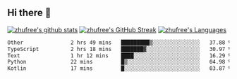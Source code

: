 ## Hi there 👋
[![zhufree's github stats](https://github-readme-stats.vercel.app/api?username=zhufree&show_icons=true&count_private=true)](https://github.com/anuraghazra/github-readme-stats)
[![zhufree's GitHub Streak](https://streak-stats.demolab.com/?user=zhufree)](https://git.io/streak-stats)
[![zhufree's Languages](https://github-readme-stats.vercel.app/api/top-langs/?username=zhufree&layout=compact&langs_count=10)](https://github.com/anuraghazra/github-readme-stats)
<!--START_SECTION:waka-->

```txt
Other               2 hrs 49 mins   █████████▒░░░░░░░░░░░░░░░   37.88 %
TypeScript          2 hrs 18 mins   ███████▓░░░░░░░░░░░░░░░░░   30.97 %
Text                1 hr 12 mins    ████░░░░░░░░░░░░░░░░░░░░░   16.29 %
Python              22 mins         █▒░░░░░░░░░░░░░░░░░░░░░░░   04.98 %
Kotlin              17 mins         █░░░░░░░░░░░░░░░░░░░░░░░░   03.87 %
```

<!--END_SECTION:waka-->

<!--
**zhufree/zhufree** is a ✨ _special_ ✨ repository because its `README.md` (this file) appears on your GitHub profile.

Here are some ideas to get you started:

- 🔭 I’m currently working on ...
- 🌱 I’m currently learning ...
- 👯 I’m looking to collaborate on ...
- 🤔 I’m looking for help with ...
- 💬 Ask me about ...
- 📫 How to reach me: ...
- 😄 Pronouns: ...
- ⚡ Fun fact: ...
-->
